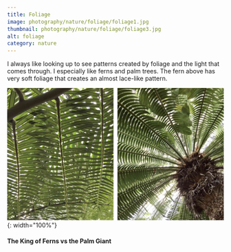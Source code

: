 ```yaml
---
title: Foliage
image: photography/nature/foliage/foliage1.jpg
thumbnail: photography/nature/foliage/foliage3.jpg
alt: foliage
category: nature
---
```


I always like looking up to see patterns created by foliage and the light that comes through. I especially like ferns and palm trees. The fern above has very soft foliage that creates an almost lace-like pattern.

![fern and giant dioon foliage](./assets/img/photography/nature/foliage/foliage2.jpg){: width="100%"}

#### The King of Ferns vs the Palm Giant
